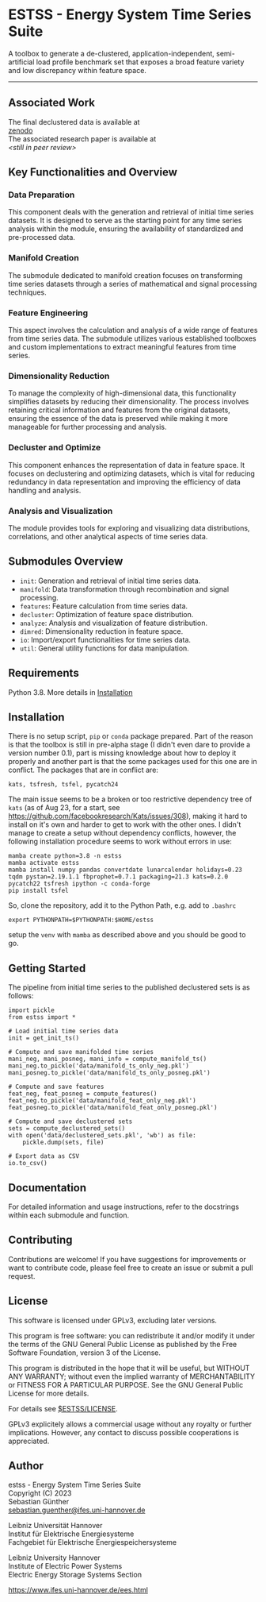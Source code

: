 # ESTSS - Energy System Time Series Suite

A toolbox to generate a de-clustered, application-independent, semi-artificial
load profile benchmark set that exposes a broad feature variety and low
discrepancy within feature space.

---


## Associated Work

The final declustered data is available at\
[zenodo](https://doi.org/10.5281/zenodo.10213145)\
The associated research paper is available at\
_\<still in peer review\>_


## Key Functionalities and Overview

### Data Preparation
This component deals with the generation and retrieval of initial time series
datasets. It is designed to serve as the starting point for any time series
analysis within the module, ensuring the availability of standardized and
pre-processed data.

### Manifold Creation
The submodule dedicated to manifold creation focuses on transforming time
series datasets through a series of mathematical and signal processing
techniques. 

### Feature Engineering
This aspect involves the calculation and analysis of a wide range of
features from time series data. The submodule utilizes various established
toolboxes and custom implementations to extract meaningful features from time
series.

### Dimensionality Reduction
To manage the complexity of high-dimensional data, this functionality simplifies
datasets by reducing their dimensionality. The process involves retaining
critical information and features from the original datasets, ensuring the
essence of the data is preserved while making it more manageable for further
processing and analysis.

### Decluster and Optimize
This component enhances the representation of data in feature space. It focuses
on declustering and optimizing datasets, which is vital for reducing redundancy
in data representation and improving the efficiency of data handling and
analysis.

### Analysis and Visualization
The module provides tools for exploring and visualizing data distributions,
correlations, and other analytical aspects of time series data.


## Submodules Overview

- `init`: Generation and retrieval of initial time series data.
- `manifold`: Data transformation through recombination and signal processing.
- `features`: Feature calculation from time series data.
- `decluster`: Optimization of feature space distribution.
- `analyze`: Analysis and visualization of feature distribution.
- `dimred`: Dimensionality reduction in feature space.
- `io`: Import/export functionalities for time series data.
- `util`: General utility functions for data manipulation.


## Requirements

Python 3.8. More details in [Installation](#installation)


## Installation

There is no setup script, `pip` or `conda` package prepared. Part of the reason is
that the toolbox is still in pre-alpha stage (I didn't even dare to provide a
version number 0.1), part is missing knowledge about how to deploy it properly and
another part is that the some packages used for this one are in conflict.
The packages that are in conflict are:

    kats, tsfresh, tsfel, pycatch24

The main issue seems to be a broken or too restrictive dependency tree of `kats`
(as of Aug 23, for a start, see
https://github.com/facebookresearch/Kats/issues/308), making it hard to install
on it's own and harder to get to work with the other ones. I didn't manage to
create a setup without dependency conflicts, however, the following installation
procedure seems to work without errors in use:

    mamba create python=3.8 -n estss
    mamba activate estss
    mamba install numpy pandas convertdate lunarcalendar holidays=0.23 tqdm pystan=2.19.1.1 fbprophet=0.7.1 packaging=21.3 kats=0.2.0 pycatch22 tsfresh ipython -c conda-forge
    pip install tsfel

So, clone the repository, add it to the Python Path, e.g. add to `.bashrc`

    export PYTHONPATH=$PYTHONPATH:$HOME/estss

setup the `venv` with `mamba` as described above and you should be good to go.


## Getting Started

The pipeline from initial time series to the published declustered sets is as follows:

    import pickle
    from estss import *
    
    # Load initial time series data
    init = get_init_ts()
    
    # Compute and save manifolded time series
    mani_neg, mani_posneg, mani_info = compute_manifold_ts()
    mani_neg.to_pickle('data/manifold_ts_only_neg.pkl')
    mani_posneg.to_pickle('data/manifold_ts_only_posneg.pkl')
    
    # Compute and save features
    feat_neg, feat_posneg = compute_features()
    feat_neg.to_pickle('data/manifold_feat_only_neg.pkl')
    feat_posneg.to_pickle('data/manifold_feat_only_posneg.pkl')
    
    # Compute and save declustered sets
    sets = compute_declustered_sets()
    with open('data/declustered_sets.pkl', 'wb') as file:
        pickle.dump(sets, file)
    
    # Export data as CSV
    io.to_csv()


## Documentation

For detailed information and usage instructions, refer to the docstrings within
each submodule and function.


## Contributing

Contributions are welcome! If you have suggestions for improvements or want to
contribute code, please feel free to create an issue or submit a pull request.


## License

This software is licensed under GPLv3, excluding later versions.

This program is free software: you can redistribute it and/or modify
it under the terms of the GNU General Public License as published by
the Free Software Foundation, version 3 of the License.

This program is distributed in the hope that it will be useful,
but WITHOUT ANY WARRANTY; without even the implied warranty of
MERCHANTABILITY or FITNESS FOR A PARTICULAR PURPOSE. See the
GNU General Public License for more details.

For details see [\$ESTSS/LICENSE](LICENSE).

GPLv3 explicitely allows a commercial usage without any royalty or further
implications. However, any contact to discuss possible cooperations is
appreciated.


## Author

estss - Energy System Time Series Suite\
Copyright (C) 2023\
Sebastian Günther\
sebastian.guenther@ifes.uni-hannover.de

Leibniz Universität Hannover\
Institut für Elektrische Energiesysteme\
Fachgebiet für Elektrische Energiespeichersysteme

Leibniz University Hannover\
Institute of Electric Power Systems\
Electric Energy Storage Systems Section

https://www.ifes.uni-hannover.de/ees.html
